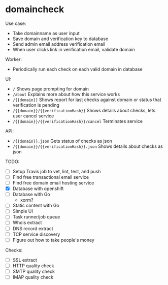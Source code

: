 domaincheck
===========

Use case:
- Take domainname as user input
- Save domain and verification key to database
- Send admin email address verification email
- When user clicks link in verification email, validate domain

Worker:
- Periodically run each check on each valid domain in database

UI:
- `/` Shows page prompting for domain
- `/about` Explains more about how this service works
- `/{{domain}}` Shows report for last checks against domain or status that verification is pending
- `/{{domain}}/{{verificationHash}}` Shows details about checks, lets user cancel service
- `/{{domain}}/{{verificationHash}}/cancel` Terminates service

API:
- `/{{domain}}.json` Gets status of checks as json
- `/{{domain}}/{{verificationHash}}.json` Shows details about checks as json

TODO:
- [ ] Setup Travis job to vet, lint, test, and push
- [ ] Find free transactional email service
- [ ] Find free domain email hosting service
- [X] Database with openshift
- [ ] Database with Go
  - xorm?
- [ ] Static content with Go
- [ ] Simple UI
- [ ] Task runner/job queue
- [ ] Whois extract
- [ ] DNS record extract
- [ ] TCP service discovery
- [ ] Figure out how to take people's money

Checks:
- [ ] SSL extract
- [ ] HTTP quality check
- [ ] SMTP quality check
- [ ] IMAP quality check
